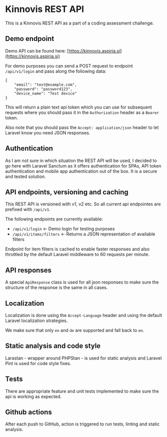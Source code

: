 # Kinnovis REST API

This is a Kinnovis REST API as a part of a coding assessment challenge.

## Demo endpoint

Demo API can be found here: [https://kinnovis.aspiria.si](https://kinnovis.aspiria.si)

For demo purposes you can send a POST request to endpoint `/api/v1/login` and pass along the following data:

```
{
	"email": "text@example.com",
	"password": "password123",
	"device_name": "Test device"
}
```

This will return a plain text api token which you can use for subsequent requests where you should pass it in the `Authorization` header as a `Bearer` token.

Also note that you should pass the `Accept: application/json` header to let Laravel know you need JSON responses.

## Authentication

As I am not sure in which situation the REST API will be used, I decided to go here with Laravel Sanctum as it offers authentication for SPAs, API token authentication and mobile app authentication out of the box. It is a secure and tested solution.

## API endpoints, versioning and caching

This REST API is versioned with v1, v2 etc. So all current api endpointes are prefixed with `/api/v1`.

The following endpoints are currently available:

- `/api/v1/login` <- Demo login for testing purposes
- `/api/v1/items/filters` <- Returns a JSON representation of available filters

Endpoint for item filters is cached to enable faster responses and also throttled by the default Laravel middleware to 60 requests per minute.

## API responses

A special `ApiResponse` class is used for all json responses to make sure the structure of the response is the same in all cases.

## Localization

Localization is done using the `Accept-Language` header and using the default Laravel localization strategies. 

We make sure that only `en` and `de` are supported and fall back to `en`. 

## Static analysis and code style

Larastan - wrapper around PHPStan - is used for static analysis and Laravel Pint is used for code style fixes. 

## Tests

There are appropriate feature and unit tests implemented to make sure the api is working as expected.

## Github actions

After each push to GitHub, action is triggered to run tests, linting and static analysis.
